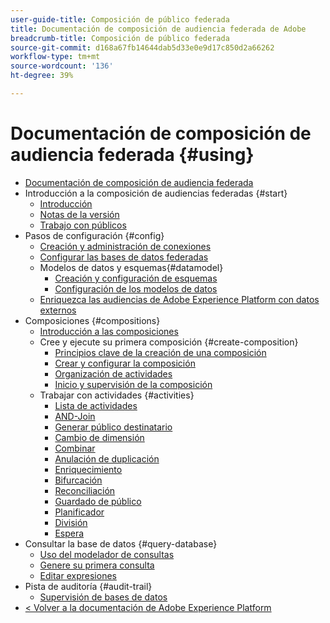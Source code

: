 ```yaml
---
user-guide-title: Composición de público federada
title: Documentación de composición de audiencia federada de Adobe
breadcrumb-title: Composición de público federada
source-git-commit: d168a67fb14644dab5d33e0e9d17c850d2a66262
workflow-type: tm+mt
source-wordcount: '136'
ht-degree: 39%

---
```



# Documentación de composición de audiencia federada {#using}

+ [Documentación de composición de audiencia federada](home.md)
+ Introducción a la composición de audiencias federadas {#start}
   + [Introducción ](start/get-started.md)
   + [Notas de la versión](start/release-notes.md)
   + [Trabajo con públicos](start/audiences.md)
+ Pasos de configuración {#config}
   + [Creación y administración de conexiones](connections/connections.md)
   + [Configurar las bases de datos federadas](connections/federated-db.md)
   + Modelos de datos y esquemas{#datamodel}
      + [Creación y configuración de esquemas](customer/schemas.md)
      + [Configuración de los modelos de datos](data-management/gs-models.md)
   + [Enriquezca las audiencias de Adobe Experience Platform con datos externos](connections/destinations.md)
+ Composiciones {#compositions}
   + [Introducción a las composiciones](compositions/gs-compositions.md)
   + Cree y ejecute su primera composición {#create-composition}
      + [Principios clave de la creación de una composición](compositions/gs-composition-creation.md)
      + [Crear y configurar la composición](compositions/create-composition.md)
      + [Organización de actividades](compositions/orchestrate-activities.md)
      + [Inicio y supervisión de la composición](compositions/start-monitor-composition.md)
   + Trabajar con actividades {#activities}
      + [Lista de actividades](compositions/activities/about-activities.md)
      + [AND-Join](compositions/activities/and-join.md)
      + [Generar público destinatario](compositions/activities/build-audience.md)
      + [Cambio de dimensión](compositions/activities/change-dimension.md)
      + [Combinar](compositions/activities/combine.md)
      + [Anulación de duplicación](compositions/activities/deduplication.md)
      + [Enriquecimiento](compositions/activities/enrichment.md)
      + [Bifurcación](compositions/activities/fork.md)
      + [Reconciliación](compositions/activities/reconciliation.md)
      + [Guardado de público](compositions/activities/save-audience.md)
      + [Planificador](compositions/activities/scheduler.md)
      + [División](compositions/activities/split.md)
      + [Espera](compositions/activities/wait.md)
+ Consultar la base de datos {#query-database}
   + [Uso del modelador de consultas](query/query-modeler-overview.md)
   + [Genere su primera consulta](query/build-query.md)
   + [Editar expresiones](query/expression-editor.md)
+ Pista de auditoría {#audit-trail}
   + [Supervisión de bases de datos](admin/audit-trail.md)
+ [&lt; Volver a la documentación de Adobe Experience Platform](https://experienceleague.adobe.com/en/docs/experience-platform/landing/home)
